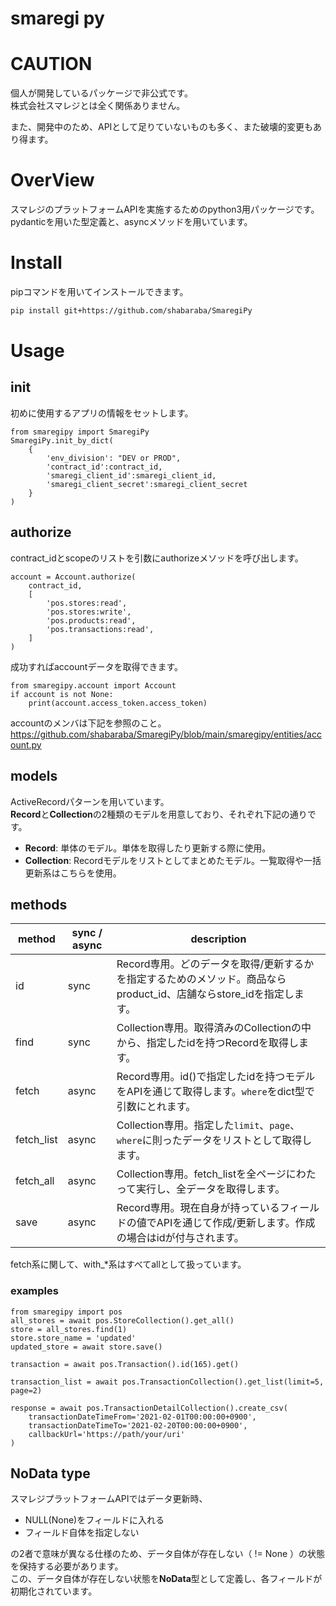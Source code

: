 # smaregi py
# CAUTION
個人が開発しているパッケージで非公式です。  
株式会社スマレジとは全く関係ありません。

また、開発中のため、APIとして足りていないものも多く、また破壊的変更もあり得ます。

# OverView
スマレジのプラットフォームAPIを実施するためのpython3用パッケージです。  
pydanticを用いた型定義と、asyncメソッドを用いています。

# Install
pipコマンドを用いてインストールできます。

```sh
pip install git+https://github.com/shabaraba/SmaregiPy
```

# Usage
## init
初めに使用するアプリの情報をセットします。  
```python3
from smaregipy import SmaregiPy
SmaregiPy.init_by_dict(
    {
        'env_division': "DEV or PROD",
        'contract_id':contract_id,
        'smaregi_client_id':smaregi_client_id,
        'smaregi_client_secret':smaregi_client_secret
    }
)
```

## authorize
contract_idとscopeのリストを引数にauthorizeメソッドを呼び出します。
```python3
account = Account.authorize(
    contract_id,
    [
        'pos.stores:read',
        'pos.stores:write',
        'pos.products:read',
        'pos.transactions:read',
    ]
)
```
成功すればaccountデータを取得できます。
```python3
from smaregipy.account import Account
if account is not None:
    print(account.access_token.access_token)
```
accountのメンバは下記を参照のこと。
https://github.com/shabaraba/SmaregiPy/blob/main/smaregipy/entities/account.py

## models
ActiveRecordパターンを用いています。  
**Record**と**Collection**の2種類のモデルを用意しており、それぞれ下記の通りです。

- **Record**: 単体のモデル。単体を取得したり更新する際に使用。
- **Collection**: Recordモデルをリストとしてまとめたモデル。一覧取得や一括更新系はこちらを使用。

## methods
| method | sync / async | description |
| ---- | ---- | ---- |
| id | sync | Record専用。どのデータを取得/更新するかを指定するためのメソッド。商品ならproduct_id、店舗ならstore_idを指定します。 |
| find | sync | Collection専用。取得済みのCollectionの中から、指定したidを持つRecordを取得します。 |
| fetch | async | Record専用。id()で指定したidを持つモデルをAPIを通じて取得します。`where`をdict型で引数にとれます。 |
| fetch_list | async | Collection専用。指定した`limit`、`page`、`where`に則ったデータをリストとして取得します。 |
| fetch_all | async | Collection専用。fetch_listを全ページにわたって実行し、全データを取得します。 |
| save | async | Record専用。現在自身が持っているフィールドの値でAPIを通じて作成/更新します。作成の場合はidが付与されます。 |

fetch系に関して、with_*系はすべてallとして扱っています。

### examples
```python3
from smaregipy import pos
all_stores = await pos.StoreCollection().get_all()
store = all_stores.find(1)
store.store_name = 'updated'
updated_store = await store.save()

transaction = await pos.Transaction().id(165).get()

transaction_list = await pos.TransactionCollection().get_list(limit=5, page=2)

response = await pos.TransactionDetailCollection().create_csv(
    transactionDateTimeFrom='2021-02-01T00:00:00+0900',
    transactionDateTimeTo='2021-02-20T00:00:00+0900',
    callbackUrl='https://path/your/uri'
)
```

## NoData type
スマレジプラットフォームAPIではデータ更新時、

- NULL(None)をフィールドに入れる
- フィールド自体を指定しない

の2者で意味が異なる仕様のため、データ自体が存在しない（ != None ）の状態を保持する必要があります。  
この、データ自体が存在しない状態を**NoData**型として定義し、各フィールドが初期化されています。
